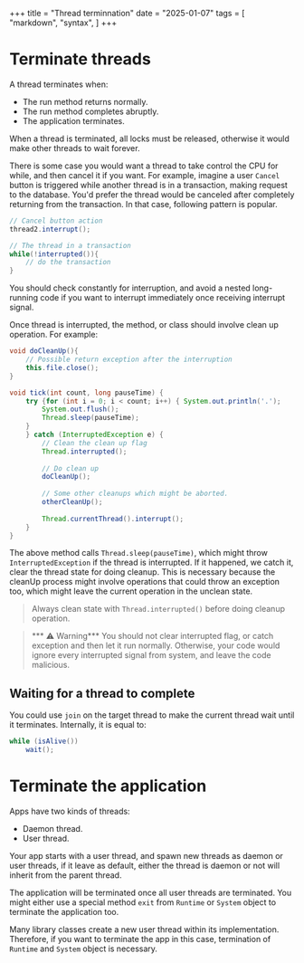 +++
title = "Thread terminnation"
date = "2025-01-07"
tags = [
    "markdown",
    "syntax",
]
+++

# Terminate threads

A thread terminates when:
+ The run method returns normally.
+ The run method completes abruptly.
+ The application terminates.

When a thread is terminated, all locks must be released, otherwise it would make other threads to wait forever.

There is some case you would want a thread to take control the CPU for while, and then cancel it if you want.
For example, imagine a user `Cancel` button is triggered while another thread is in a transaction,
making request to the database. You'd prefer the thread would be canceled after completely returning from the
transaction. In that case, following pattern is popular.

```java
// Cancel button action
thread2.interrupt();
```

```java
// The thread in a transaction
while(!interrupted()){
    // do the transaction
}
```

You should check constantly for interruption, and avoid a nested long-running code if you want to interrupt immediately
once receiving interrupt signal.

Once thread is interrupted, the method, or class should involve clean up operation. For example:
```java
void doCleanUp(){
    // Possible return exception after the interruption
    this.file.close();
}

void tick(int count, long pauseTime) {
    try {for (int i = 0; i < count; i++) { System.out.println('.');
        System.out.flush();
        Thread.sleep(pauseTime);
    }
    } catch (InterruptedException e) {
        // Clean the clean up flag
        Thread.interrupted();
        
        // Do clean up
        doCleanUp();
        
        // Some other cleanups which might be aborted.
        otherCleanUp();
        
        Thread.currentThread().interrupt();
    }
}

```

The above method calls `Thread.sleep(pauseTime)`, which might throw `InterruptedException` if the thread is interrupted. If it happened, we catch it, clear the thread state for doing cleanup. This is necessary because the cleanUp process might involve
operations that could throw an exception too, which might leave the current operation in the unclean state.


> Always clean state with `Thread.interrupted()` before doing cleanup operation.


> *** ⚠️ Warning***
> You should not clear interrupted flag, or catch exception and then let it run normally. Otherwise, your code would ignore every interrupted signal from system, and leave the code malicious.

## Waiting for a thread to complete
You could use `join` on the target thread to make the current thread wait until it terminates. Internally, it is equal to:

```java
while (isAlive())
    wait();
```

# Terminate the application
Apps have two kinds of threads:
+ Daemon thread.
+ User thread.

Your app starts with a user thread, and spawn new threads as daemon or user threads, if it leave as default, either the thread is daemon or not will inherit from the parent thread. 

The application will be terminated once all user threads are terminated. You might either use a special method `exit` from `Runtime` or `System` object to terminate the application too.

Many library classes create a new user thread within its implementation. Therefore, if you want to terminate the app in this case, termination of `Runtime` and `System` object is necessary.